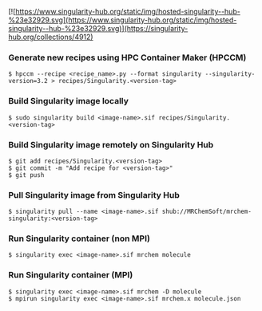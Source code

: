  [![https://www.singularity-hub.org/static/img/hosted-singularity--hub-%23e32929.svg](https://www.singularity-hub.org/static/img/hosted-singularity--hub-%23e32929.svg)](https://singularity-hub.org/collections/4912)

### Generate new recipes using HPC Container Maker (HPCCM)

    $ hpccm --recipe <recipe_name>.py --format singularity --singularity-version=3.2 > recipes/Singularity.<version-tag>

### Build Singularity image locally

    $ sudo singularity build <image-name>.sif recipes/Singularity.<version-tag>

### Build Singularity image remotely on Singularity Hub

    $ git add recipes/Singularity.<version-tag>
    $ git commit -m "Add recipe for <version-tag>"
    $ git push

### Pull Singularity image from Singularity Hub

    $ singularity pull --name <image-name>.sif shub://MRChemSoft/mrchem-singularity:<version-tag>

### Run Singularity container (non MPI)

    $ singularity exec <image-name>.sif mrchem molecule

### Run Singularity container (MPI)

    $ singularity exec <image-name>.sif mrchem -D molecule
    $ mpirun singularity exec <image-name>.sif mrchem.x molecule.json
